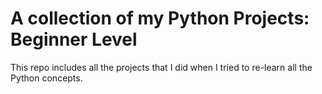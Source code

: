 # A collection of my Python Projects: Beginner Level
This repo includes all the projects that I did when I tried to re-learn all the Python concepts.

